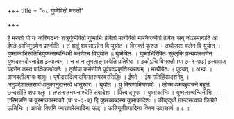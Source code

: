 +++
title = "०८ युष्मेषितो मरुतो"

+++

हे मरुतो यो यः कश्चिदभ्वः शत्रुर्युष्मेषितो युष्माभिः प्रेषितो मर्त्येषितो मारकैरन्यैर्वा प्रेषितः सन् नोऽस्मान्प्रति आ ईषते आभिमुख्येन प्राप्नोति । तं शत्रुं शवसाऽन्नेन वि युयोत । विभक्तं कुरुत । तथौजसा बलेन वि युयोत । युष्माकाभिरूतिभिर्युष्मत्सम्बन्धिभी रक्षणैश्च वियुयोत ॥ युष्मेषितः । युष्माभिरिषितः सुब्लुकि प्रत्ययलक्षणेन युष्मदस्मदोरनादेश इत्यात्वम् । न च न लुमताङ्गस्येति प्रतिषेधः । इकोऽचि विभक्तौ (पा ७-१-७३) इत्यत्राज् ग्रहणेन तस्य पाक्षिकत्वोक्तेः । तृतीया कर्मणीति पूर्वपदप्रकृतिस्वरत्वम् । मर्त्येषितः । पूर्ववत् । अभ्वः । आभवतीत्यभ्वः शत्रुः । पृषोदरादित्वादभिमतरूपस्वरसिद्धिः । ईषते । ईष गतिहिंसादर्शनेषु । अदुपदेशाल्लसार्वधातुकानुदात्तत्वे धातुस्वरः । युयोत । यु मिश्रणामिश्रणयोः । लोण्मध्यमबहुवचने बहुलं छन्दसीति शपः श्लुः । तप्तनप्तनथनाश्चेति तबादेशः । पित्त्वाद्गुणः । युष्माकाभिः । युष्मत्सम्बन्धिनीभिः । तस्मिन्नणि च युस्माकास्माकौ (पा ४-३-२) इि युष्मच्छब्दस्य युष्माकादेशः । ङीब्वृद्थी छान्दसत्वान्न क्रियेते । ऊतिभिः । अवतेः क्तिनि ज्वरत्वरेत्यादिना ऊट् । ऊतियूतीत्यादिना क्तिन उदात्तत्वं ॥ ८ ॥